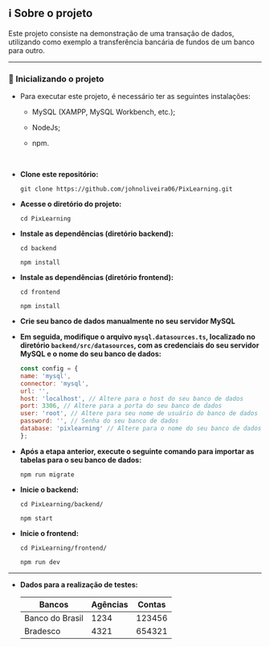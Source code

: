 ## ℹ️ Sobre o projeto

Este projeto consiste na demonstração de uma transação de dados, utilizando como exemplo a transferência bancária de fundos de um banco para outro.

---

### 🎲 Inicializando o projeto

- Para executar este projeto, é necessário ter as seguintes instalações:

  - MySQL (XAMPP, MySQL Workbench, etc.);
  - NodeJs;
  - npm.

    <br/>

- **Clone este repositório:**
  ```shell
  git clone https://github.com/johnoliveira06/PixLearning.git
  ```
- **Acesse o diretório do projeto:**
  ```shell
  cd PixLearning
  ```
- **Instale as dependências (diretório backend):**

  ```shell
  cd backend

  npm install
  ```

- **Instale as dependências (diretório frontend):**

  ```shell
  cd frontend

  npm install
  ```

- **Crie seu banco de dados manualmente no seu servidor MySQL**

- **Em seguida, modifique o arquivo `mysql.datasources.ts`, localizado no diretório `backend/src/datasources`, com as credenciais do seu servidor MySQL e o nome do seu banco de dados:**

  ```Javascript
  const config = {
  name: 'mysql',
  connector: 'mysql',
  url: '',
  host: 'localhost', // Altere para o host do seu banco de dados
  port: 3306, // Altere para a porta do seu banco de dados
  user: 'root', // Altere para seu nome de usuário do banco de dados
  password: '', // Senha do seu banco de dados
  database: 'pixlearning' // Altere para o nome do seu banco de dados criado anteriormente
  };

  ```

- **Após a etapa anterior, execute o seguinte comando para importar as tabelas para o seu banco de dados:**

  ```shell
  npm run migrate
  ```

<!-- - **Execute o script SQL `populate.sql`, localizado no diretório `documents` para inserir os dados** -->

- **Inicie o backend:**

  ```shell
  cd PixLearning/backend/

  npm start
  ```

- **Inicie o frontend:**

  ```shell
  cd PixLearning/frontend/

  npm run dev
  ```

---

- **Dados para a realização de testes:**

  | Bancos          | Agências | Contas |
  | --------------- | -------- | ------ |
  | Banco do Brasil | 1234     | 123456 |
  | Bradesco        | 4321     | 654321 |
